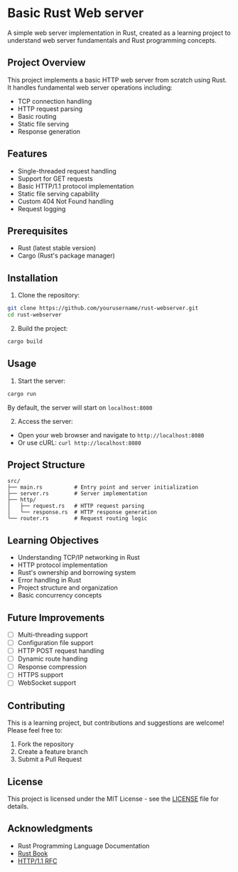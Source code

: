 # Basic Rust Web server

A simple web server implementation in Rust, created as a learning project to understand web server fundamentals and Rust programming concepts.

## Project Overview

This project implements a basic HTTP web server from scratch using Rust. It handles fundamental web server operations including:

- TCP connection handling
- HTTP request parsing
- Basic routing
- Static file serving
- Response generation

## Features

- Single-threaded request handling
- Support for GET requests
- Basic HTTP/1.1 protocol implementation
- Static file serving capability
- Custom 404 Not Found handling
- Request logging

## Prerequisites

- Rust (latest stable version)
- Cargo (Rust's package manager)

## Installation

1. Clone the repository:
```bash
git clone https://github.com/yourusername/rust-webserver.git
cd rust-webserver
```

2. Build the project:
```bash
cargo build
```

## Usage

1. Start the server:
```bash
cargo run
```

By default, the server will start on `localhost:8080`

2. Access the server:
- Open your web browser and navigate to `http://localhost:8080`
- Or use cURL: `curl http://localhost:8080`

## Project Structure

```
src/
├── main.rs          # Entry point and server initialization
├── server.rs        # Server implementation
├── http/
│   ├── request.rs   # HTTP request parsing
│   └── response.rs  # HTTP response generation
└── router.rs        # Request routing logic
```

## Learning Objectives

- Understanding TCP/IP networking in Rust
- HTTP protocol implementation
- Rust's ownership and borrowing system
- Error handling in Rust
- Project structure and organization
- Basic concurrency concepts

## Future Improvements

- [ ] Multi-threading support
- [ ] Configuration file support
- [ ] HTTP POST request handling
- [ ] Dynamic route handling
- [ ] Response compression
- [ ] HTTPS support
- [ ] WebSocket support

## Contributing

This is a learning project, but contributions and suggestions are welcome! Please feel free to:

1. Fork the repository
2. Create a feature branch
3. Submit a Pull Request

## License

This project is licensed under the MIT License - see the [LICENSE](LICENSE) file for details.

## Acknowledgments

- Rust Programming Language Documentation
- [Rust Book](https://doc.rust-lang.org/book/)
- [HTTP/1.1 RFC](https://tools.ietf.org/html/rfc2616)
